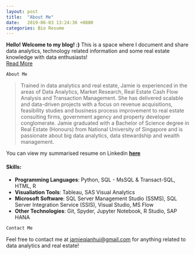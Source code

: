 ```yaml
---
layout: post
title:  "About Me"
date:   2019-06-03 13:24:36 +0800
categories: Bio Resume
---
```

**Hello! Welcome to my blog! :)** This is a space where I document and share 
 data analytics, technology related information and some real estate knowledge with data enthusiasts! <br> [Read More][Read-more]

```python
About Me
```
> Trained in data analytics and real estate, Jamie is experienced in the areas of Data Analytics, Market Research, Real Estate Cash Flow Analysis and Transaction Management. She has delivered scalable and data-driven projects with a focus on revenue acquisitions, feasibility studies and business process improvement to real estate consulting firms, government agency and property developer conglomerate. Jamie graduated with a Bachelor of Science degree in Real Estate (Honours) from National University of Singapore and is passionate about big data analytics, data stewardship and wealth management. 


You can view my summarised resume on Linkedin **[here][linkedin-profile]**
 

#### Skills:

+ **Programming Languages**: Python, SQL - MsSQL & Transact-SQL, HTML, R
+ **Visualiation Tools**: Tableau, SAS Visual Analytics
+ **Microsoft Software**: SQL Server Management Studio (SSMS), SQL Server Integration Service (SSIS), Visual Studio, MS Flow
+ **Other Technologies**: Git, Spyder, Jupyter Notebook, R Studio, SAP HANA

```python
Contact Me
```
Feel free to contact me at [jamieqianhui@gmail.com][email-add] for anything related to data analytics and real estate! 

[linkedin-profile]: https://linkedin.com/in/jamieluqianhui/
[email-add]: jamieqianhui@gmail.com
[Read-more]: https://jamieqianhui.github.io/bio/resume/2019/06/03/About-Me.html
